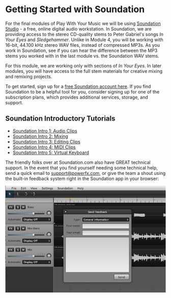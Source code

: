 # Getting Started with Soundation

For the final modules of Play With Your Music we will be using [Soundation Studio][1] - a free, online digital audio workstation. In Soundation, we are providing access to the stereo CD-quality stems to Peter Gabriel's songs *In Your Eyes* and *Sledgehammer*. Unlike in Module 4, you will be working with 16-bit, 44.100 kHz stereo WAV files, instead of compressed MP3s. As you work in Soundation, see if you can hear the difference between the MP3 stems you worked with in the last module vs. the Soundation WAV stems.

For this module, we are working only with sections of *In Your Eyes*. In later modules, you will have access to the full stem materials for creative mixing and remixing projects. 

To get started, sign up for a [free Soundation account here][2]. If you find Soundation to be a helpful tool for you, consider signing up for one of the subscription plans, which provides additional services, storage, and support.

## Soundation Introductory Tutorials

- [Soundation Intro 1: Audio Clips](https://www.youtube.com/watch?v=_IRlQQR9TZA&index=1&list=PL37DH0NGvIhH4adMeihTlj91la5ylN8IB)
- [Soundation Intro 2: Mixing](https://www.youtube.com/watch?v=XYkFTfymFrY&index=2&list=PL37DH0NGvIhH4adMeihTlj91la5ylN8IB)
- [Soundation Intro 3: Editing Clips](https://www.youtube.com/watch?v=tSaNvjyNUjQ&index=3&list=PL37DH0NGvIhH4adMeihTlj91la5ylN8IB)
- [Soundation Intro 4: MIDI Clips](https://www.youtube.com/watch?v=3r-Y-L79NQI&index=4&list=PL37DH0NGvIhH4adMeihTlj91la5ylN8IB)
- [Soundation Intro 5: Virtual Keyboard](https://www.youtube.com/watch?v=d1uVGLr2Kr0&index=5&list=PL37DH0NGvIhH4adMeihTlj91la5ylN8IB)

The friendly folks over at Soundation.com also have GREAT technical support. In the event that you find yourself needing some technical help, send a quick email to [support@powerfx.com][3], or give the team a shout using the built-in feedback system right in the Soundation app in your browser:

![](/Images/5699c5e034_690x460.png)


  [1]: http://soundation.com
  [2]: http://soundation.com/signup?type=free
  [3]: http://mailto:support@powerfx.com